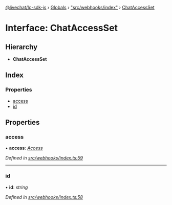 [@livechat/lc-sdk-js](../README.md) › [Globals](../globals.md) › ["src/webhooks/index"](../modules/_src_webhooks_index_.md) › [ChatAccessSet](_src_webhooks_index_.chataccessset.md)

# Interface: ChatAccessSet

## Hierarchy

* **ChatAccessSet**

## Index

### Properties

* [access](_src_webhooks_index_.chataccessset.md#access)
* [id](_src_webhooks_index_.chataccessset.md#id)

## Properties

###  access

• **access**: *[Access](_src_objects_index_.access.md)*

*Defined in [src/webhooks/index.ts:59](https://github.com/livechat/lc-sdk-js/blob/ce4846a/src/webhooks/index.ts#L59)*

___

###  id

• **id**: *string*

*Defined in [src/webhooks/index.ts:58](https://github.com/livechat/lc-sdk-js/blob/ce4846a/src/webhooks/index.ts#L58)*
